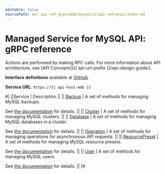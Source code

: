 ```yaml
---
editable: false
sourcePath: en/_api-ref-grpc/mdb/mysql/v1/api-ref/grpc/index.md
---
```


# Managed Service for MySQL API: gRPC reference

Actions are performed by making RPC calls. For more information about API architecture, see [API Concepts]({{ api-url-prefix }}/api-design-guide/).

**Interface definitions** available at [GitHub](https://github.com/yandex-cloud/cloudapi/tree/master/yandex/cloud/mdb/mysql/v1).

**Service URL**: `https://{{ api-host-mdb }}`

#|
||Service | Description ||
|| [Backup](Backup/index.md) | A set of methods for managing MySQL backups.

See [the documentation](/docs/managed-mysql/operations/cluster-backups) for details. ||
|| [Cluster](Cluster/index.md) | A set of methods for managing MySQL clusters. ||
|| [Database](Database/index.md) | A set of methods for managing MySQL databases in a cluster.

See [the documentation](/docs/managed-mysql/operations/databases) for details. ||
|| [Operation](Operation/index.md) | A set of methods for managing operations for asynchronous API requests. ||
|| [ResourcePreset](ResourcePreset/index.md) | A set of methods for managing MySQL resource presets.

See [the documentation](/docs/managed-mysql/concepts/instance-types) for details. ||
|| [User](User/index.md) | A set of methods for managing MySQL users.

See [the documentation](/docs/managed-mysql/operations/cluster-users) for details. ||
|#